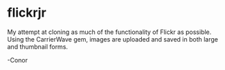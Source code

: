 flickrjr
========
My attempt at cloning as much of the functionality of Flickr as possible.  Using the CarrierWave gem, images are uploaded and saved in both large and thumbnail forms.

-Conor
